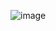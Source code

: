 ![image](https://user-images.githubusercontent.com/65599677/157675512-23f98398-7eb5-4a0e-8459-9c79500e5e13.png)
